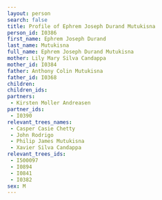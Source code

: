 ```yaml
---
layout: person
search: false
title: Profile of Ephrem Joseph Durand Mutukisna
person_id: I0386
first_name: Ephrem Joseph Durand
last_name: Mutukisna
full_name: Ephrem Joseph Durand Mutukisna
mother: Lily Mary Silva Candappa
mother_id: I0384
father: Anthony Colin Mutukisna
father_id: I0368
children:
children_ids:
partners:
 - Kirsten Moller Andreasen
partner_ids:
 - I0390
relevant_trees_names:
 - Casper Casie Chetty
 - John Rodrigo
 - Philip James Mutukisna
 - Xavier Silva Candappa
relevant_trees_ids:
 - I500097
 - I0894
 - I0841
 - I0382
sex: M
---
```


